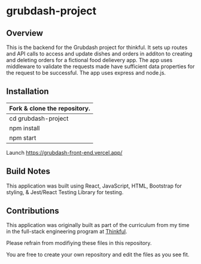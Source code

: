 # grubdash-project

## Overview
This is the backend for the Grubdash project for thinkful. It sets up routes and API calls to access and update dishes and orders in additon to creating and deleting orders for a fictional food delievery app. The app uses middleware to validate the requests made have sufficient data properties for the request to be successful. The app uses express and node.js.


## Installation

Fork & clone the repository. |
---------------------------- |
cd grubdash-project         |
npm install                  |
npm start       |
Launch https://grubdash-front-end.vercel.app/

## Build Notes
This application was built using React, JavaScript, HTML, Bootstrap for styling, & Jest/React Testing Library for testing.

## Contributions
This application was originally built as part of the curriculum from my time in the full-stack engineering program at [Thinkful](https://www.thinkful.com/).

Please refrain from modifiying these files in this repository.

You are free to create your own repository and edit the files as you see fit.
